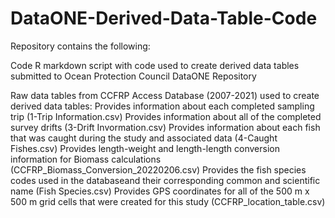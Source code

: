 # DataONE-Derived-Data-Table-Code 

Repository contains the following:

Code
R markdown script with code used to create derived data tables submitted to Ocean Protection Council DataONE Repository

Raw data tables from CCFRP Access Database (2007-2021) used to create derived data tables:
Provides information about each completed sampling trip (1-Trip Information.csv)
Provides information about all of the completed survey drifts (3-Drift Invormation.csv)
Provides information about each fish that was caught during the study and associated data (4-Caught Fishes.csv)
Provides length-weight and length-length conversion information for Biomass calculations (CCFRP_Biomass_Conversion_20220206.csv)
Provides the fish species codes used in the databaseand their corresponding common and scientific name (Fish Species.csv)
Provides GPS coordinates for all of the 500 m x 500 m grid cells that were created for this study (CCFRP_location_table.csv)
